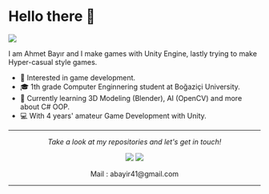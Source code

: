 # Hello there 👋

![](https://github.com/halfrost/halfrost/blob/master/icons/header_1.png)

I am Ahmet Bayır and I make games with Unity Engine, lastly trying to make Hyper-casual style games.     

* 🧐   Interested in game development.
* 🎓   1th grade Computer Enginnering student at Boğaziçi University.
* 🌱   Currently learning 3D Modeling (Blender), AI (OpenCV) and more about C# OOP.
* 💻   With 4 years' amateur Game Development with Unity.

  
<hr>
<p align="center">
  <i>Take a look at my repositories and let's get in touch!</i>

<p align="center">
<a href= "https://www.linkedin.com/in/ahmet-bayir/"><img src="https://img.icons8.com/material-outlined/30/000000/linkedin.png"/></a>
<a href= "https://ahmetbayirportfolio.wordpress.com"><img src="https://img.icons8.com/material-outlined/27/000000/geography.png"/></a>
</p>

<p align="center">
  Mail : abayir41@gmail.com
</p>

</p>

---

